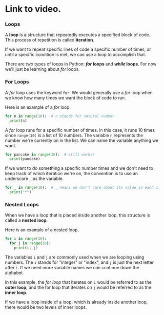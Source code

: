 # Link to video.

### Loops

A **loop** is a structure that repeatedly executes a specified block of code. This process of repetition is called **iteration**. 

If we want to repeat specific lines of code a specific number of times, or until a specific condition is met, we can use a loop to accomplish that. 

There are two types of loops in Python: **_for_ loops** and **_while_ loops**. For now we'll just be learning about *for* loops.

### For Loops

A *for* loop uses the keyword `for`. We would generally use a *for* loop when we know how many times we want the block of code to run.

Here is an example of a *for* loop.

```python
for n in range(10):  # n stands for natural number
  print(n)
```
A *for* loop runs for a specific number of times. In this case, it runs 10 times since `range(10)` is a list of 10 numbers. The variable `n` represents the number we're currently on in the list. We can name the variable anything we want.

```python
for pancake in range(10):  # still works!
  print(pancake)
```

If we want to do something a specific number times and we don't need to keep track of which iteration we're on, the convention is to use an underscore `_` as the variable.

```python
for _ in range(10):  # _ means we don't care about its value in each iteration
  print("*")
```

### Nested Loops

When we have a loop that is placed inside another loop, this structure is called a **nested loop**. 

Here is an example of a nested loop.

```python
for i in range(10):
  for j in range(10):
    print(i, j)
```

The variables `i` and `j` are commonly used when we are looping using numbers. The `i` stands for "integer" or "index", and `j` is just the next letter after `i`. If we need more variable names we can continue down the alphabet.

In this example, the *for loop* that iterates on `i` would be referred to as the **outer loop**, and the for loop that iterates on `j` would be referred to as the **inner loop**. 

If we have a loop inside of a loop, which is already inside another loop, there would be two levels of inner loops.
